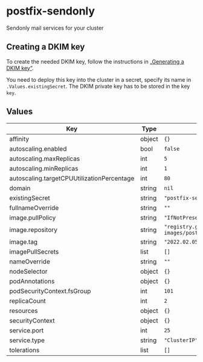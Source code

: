 # postfix-sendonly

Sendonly mail services for your cluster

## Creating a DKIM key

To create the needed DKIM key, follow the instructions in [„Generating a DKIM key“](https://git.mor.re/docker-images/postfix-sendonly#generating-a-dkim-key).

You need to deploy this key into the cluster in a secret, specify its name in `.Values.existingSecret`.
The DKIM private key has to be stored in the key `key`.

## Values

| Key | Type | Default | Description |
|-----|------|---------|-------------|
| affinity | object | `{}` |  |
| autoscaling.enabled | bool | `false` |  |
| autoscaling.maxReplicas | int | `5` |  |
| autoscaling.minReplicas | int | `1` |  |
| autoscaling.targetCPUUtilizationPercentage | int | `80` |  |
| domain | string | `nil` |  |
| existingSecret | string | `"postfix-sendonly-dkim"` |  |
| fullnameOverride | string | `""` |  |
| image.pullPolicy | string | `"IfNotPresent"` |  |
| image.repository | string | `"registry.git.mor.re/docker-images/postfix-sendonly"` |  |
| image.tag | string | `"2022.02.05"` |  |
| imagePullSecrets | list | `[]` |  |
| nameOverride | string | `""` |  |
| nodeSelector | object | `{}` |  |
| podAnnotations | object | `{}` |  |
| podSecurityContext.fsGroup | int | `101` |  |
| replicaCount | int | `2` |  |
| resources | object | `{}` |  |
| securityContext | object | `{}` |  |
| service.port | int | `25` |  |
| service.type | string | `"ClusterIP"` |  |
| tolerations | list | `[]` |  |

